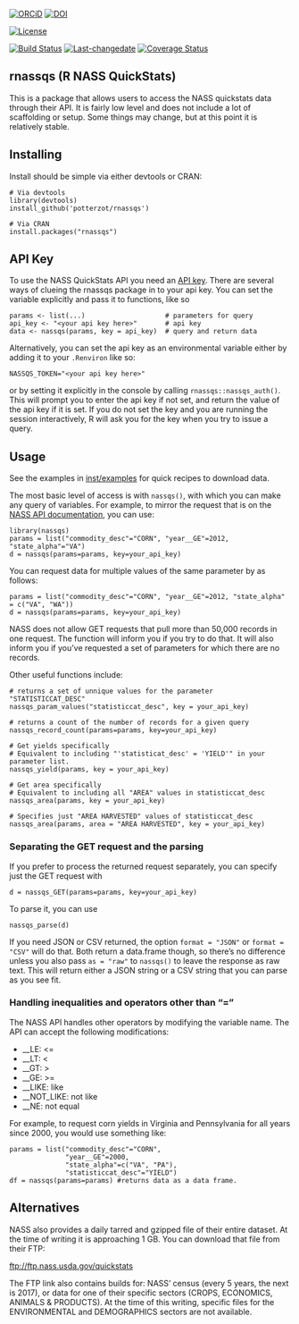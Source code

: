 <!-- README.md is generated from README.Rmd. Please edit that file -->

[![ORCiD](https://img.shields.io/badge/ORCiD-0000--0002--3410--3732-green.svg)](http://orcid.org/0000-0002-3410-3732)
[![DOI](https://zenodo.org/badge/37335585.svg)](https://zenodo.org/badge/latestdoi/37335585)

[![License](https://img.shields.io/github/license/mashape/apistatus.svg)](http://choosealicense.com/licenses/mit/)

[![Build
Status](https://travis-ci.org/potterzot/rnassqs.svg?branch=master)](https://travis-ci.org/potterzot/rnassqs)
[![Last-changedate](https://img.shields.io/badge/last%20change-2019--04--30-brightgreen.svg)](https://github.com/potterzot/rnassqs/commits/master)
[![Coverage
Status](https://coveralls.io/repos/github/potterzot/rnassqs/badge.svg?branch=master)](https://coveralls.io/github/potterzot/rnassqs?branch=master)

## rnassqs (R NASS QuickStats)

This is a package that allows users to access the NASS quickstats data
through their API. It is fairly low level and does not include a lot of
scaffolding or setup. Some things may change, but at this point it is
relatively stable.

## Installing

Install should be simple via either devtools or CRAN:

    # Via devtools
    library(devtools)
    install_github('potterzot/rnassqs')
    
    # Via CRAN
    install.packages("rnassqs")

## API Key

To use the NASS QuickStats API you need an [API
key](http://quickstats.nass.usda.gov/api). There are several ways of
clueing the rnassqs package in to your api key. You can set the variable
explicitly and pass it to functions, like so

    params <- list(...)                    # parameters for query 
    api_key <- "<your api key here>"       # api key
    data <- nassqs(params, key = api_key)  # query and return data

Alternatively, you can set the api key as an environmental variable
either by adding it to your `.Renviron` like so:

    NASSQS_TOKEN="<your api key here>"

or by setting it explicitly in the console by calling
`rnassqs::nassqs_auth()`. This will prompt you to enter the api key if
not set, and return the value of the api key if it is set. If you do not
set the key and you are running the session interactively, R will ask
you for the key when you try to issue a query.

## Usage

See the examples in [inst/examples](inst/examples) for quick recipes to
download data.

The most basic level of access is with `nassqs()`, with which you can
make any query of variables. For example, to mirror the request that is
on the [NASS API documentation](http://quickstats.nass.usda.gov/api),
you can use:

    library(nassqs)
    params = list("commodity_desc"="CORN", "year__GE"=2012, "state_alpha"="VA")
    d = nassqs(params=params, key=your_api_key)

You can request data for multiple values of the same parameter by as
follows:

    params = list("commodity_desc"="CORN", "year__GE"=2012, "state_alpha" = c("VA", "WA"))
    d = nassqs(params=params, key=your_api_key)

NASS does not allow GET requests that pull more than 50,000 records in
one request. The function will inform you if you try to do that. It will
also inform you if you’ve requested a set of parameters for which there
are no records.

Other useful functions
    include:

    # returns a set of unnique values for the parameter "STATISTICCAT_DESC"
    nassqs_param_values("statisticcat_desc", key = your_api_key)
    
    # returns a count of the number of records for a given query
    nassqs_record_count(params=params, key=your_api_key)
    
    # Get yields specifically
    # Equivalent to including "'statisticat_desc' = 'YIELD'" in your parameter list. 
    nassqs_yield(params, key = your_api_key)
    
    # Get area specifically
    # Equivalent to including all "AREA" values in statisticcat_desc
    nassqs_area(params, key = your_api_key)
    
    # Specifies just "AREA HARVESTED" values of statisticcat_desc
    nassqs_area(params, area = "AREA HARVESTED", key = your_api_key)

### Separating the GET request and the parsing

If you prefer to process the returned request separately, you can
specify just the GET request with

    d = nassqs_GET(params=params, key=your_api_key)

To parse it, you can use

    nassqs_parse(d)

If you need JSON or CSV returned, the option `format = "JSON"` or
`format = "CSV"` will do that. Both return a data.frame though, so
there’s no difference unless you also pass `as = "raw"` to `nassqs()`
to leave the response as raw text. This will return either a JSON string
or a CSV string that you can parse as you see fit.

### Handling inequalities and operators other than “=”

The NASS API handles other operators by modifying the variable name. The
API can accept the following modifications:

  - \_\_LE: \<=
  - \_\_LT: \<
  - \_\_GT: \>
  - \_\_GE: \>=
  - \_\_LIKE: like
  - \_\_NOT\_LIKE: not like
  - \_\_NE: not equal

For example, to request corn yields in Virginia and Pennsylvania for all
years since 2000, you would use something like:

    params = list("commodity_desc"="CORN", 
                  "year__GE"=2000, 
                  "state_alpha"=c("VA", "PA"), 
                  "statisticcat_desc"="YIELD")
    df = nassqs(params=params) #returns data as a data frame.

## Alternatives

NASS also provides a daily tarred and gzipped file of their entire
dataset. At the time of writing it is approaching 1 GB. You can download
that file from their FTP:

<ftp://ftp.nass.usda.gov/quickstats>

The FTP link also contains builds for: NASS’ census (every 5 years, the
next is 2017), or data for one of their specific sectors (CROPS,
ECONOMICS, ANIMALS & PRODUCTS). At the time of this writing, specific
files for the ENVIRONMENTAL and DEMOGRAPHICS sectors are not available.
